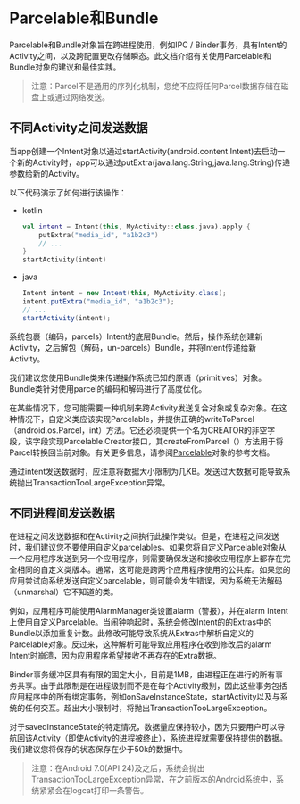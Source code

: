 # Parcelable和Bundle

Parcelable和Bundle对象旨在跨进程使用，例如IPC / Binder事务，具有Intent的Activity之间，以及跨配置更改存储瞬态。此文档介绍有关使用Parcelable和Bundle对象的建议和最佳实践。

> 注意：Parcel不是通用的序列化机制，您绝不应将任何Parcel数据存储在磁盘上或通过网络发送。

## 不同Activity之间发送数据

当app创建一个Intent对象以通过startActivity(android.content.Intent)去启动一个新的Activity时，app可以通过putExtra(java.lang.String,java.lang.String)传递参数给新的Activity。

以下代码演示了如何进行该操作：

- kotlin

  ```kotlin
  val intent = Intent(this, MyActivity::class.java).apply {
      putExtra("media_id", "a1b2c3")
      // ...
  }
  startActivity(intent)
  ```

- java

  ```java
  Intent intent = new Intent(this, MyActivity.class);
  intent.putExtra("media_id", "a1b2c3");
  // ...
  startActivity(intent);
  ```

系统包裹（编码，parcels）Intent的底层Bundle。然后，操作系统创建新Activity，之后解包（解码，un-parcels）Bundle，并将Intent传递给新Activity。

我们建议您使用Bundle类来传递操作系统已知的原语（primitives）对象。 Bundle类针对使用parcel的编码和解码进行了高度优化。

在某些情况下，您可能需要一种机制来跨Activity发送复合对象或复杂对象。在这种情况下，自定义类应该实现Parcelable，并提供正确的writeToParcel（android.os.Parcel，int）方法。它还必须提供一个名为CREATOR的非空字段，该字段实现Parcelable.Creator接口，其createFromParcel（）方法用于将Parcel转换回当前对象。有关更多信息，请参阅[Parcelable](https://developer.android.com/reference/android/os/Parcelable.html)对象的参考文档。

通过intent发送数据时，应注意将数据大小限制为几KB。发送过大数据可能导致系统抛出TransactionTooLargeException异常。

## 不同进程间发送数据

在进程之间发送数据和在Activity之间执行此操作类似。但是，在进程之间发送时，我们建议您不要使用自定义parcelables。如果您将自定义Parcelable对象从一个应用程序发送到另一个应用程序，则需要确保发送和接收应用程序上都存在完全相同的自定义类版本。通常，这可能是跨两个应用程序使用的公共库。如果您的应用尝试向系统发送自定义parcelable，则可能会发生错误，因为系统无法解码（unmarshal）它不知道的类。

例如，应用程序可能使用AlarmManager类设置alarm（警报），并在alarm Intent上使用自定义Parcelable。当闹钟响起时，系统会修改Intent的的Extras中的Bundle以添加重复计数。此修改可能导致系统从Extras中解析自定义的Parcelable对象。反过来，这种解析可能导致应用程序在收到修改后的alarm Intent时崩溃，因为应用程序希望接收不再存在的Extra数据。

Binder事务缓冲区具有有限的固定大小，目前是1MB，由进程正在进行的所有事务共享。由于此限制是在进程级别而不是在每个Activity级别，因此这些事务包括应用程序中的所有绑定事务，例如onSaveInstanceState，startActivity以及与系统的任何交互。超出大小限制时，将抛出TransactionTooLargeException。

对于savedInstanceState的特定情况，数据量应保持较小，因为只要用户可以导航回该Activity（即使Activity的进程被终止），系统进程就需要保持提供的数据。我们建议您将保存的状态保存在少于50k的数据中。

> 注意：在Android 7.0(API 24)及之后，系统会抛出TransactionTooLargeException异常，在之前版本的Android系统中，系统紧紧会在logcat打印一条警告。
